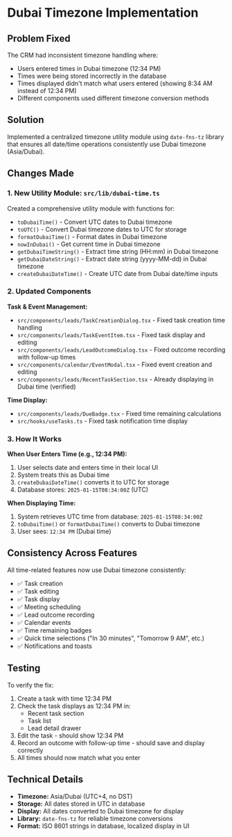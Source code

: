 # Dubai Timezone Implementation

## Problem Fixed

The CRM had inconsistent timezone handling where:
- Users entered times in Dubai timezone (12:34 PM)
- Times were being stored incorrectly in the database
- Times displayed didn't match what users entered (showing 8:34 AM instead of 12:34 PM)
- Different components used different timezone conversion methods

## Solution

Implemented a centralized timezone utility module using `date-fns-tz` library that ensures all date/time operations consistently use Dubai timezone (Asia/Dubai).

## Changes Made

### 1. New Utility Module: `src/lib/dubai-time.ts`

Created a comprehensive utility module with functions for:
- `toDubaiTime()` - Convert UTC dates to Dubai timezone
- `toUTC()` - Convert Dubai timezone dates to UTC for storage
- `formatDubaiTime()` - Format dates in Dubai timezone
- `nowInDubai()` - Get current time in Dubai timezone
- `getDubaiTimeString()` - Extract time string (HH:mm) in Dubai timezone
- `getDubaiDateString()` - Extract date string (yyyy-MM-dd) in Dubai timezone
- `createDubaiDateTime()` - Create UTC date from Dubai date/time inputs

### 2. Updated Components

**Task & Event Management:**
- `src/components/leads/TaskCreationDialog.tsx` - Fixed task creation time handling
- `src/components/leads/TaskEventItem.tsx` - Fixed task display and editing
- `src/components/leads/LeadOutcomeDialog.tsx` - Fixed outcome recording with follow-up times
- `src/components/calendar/EventModal.tsx` - Fixed event creation and editing
- `src/components/leads/RecentTaskSection.tsx` - Already displaying in Dubai time (verified)

**Time Display:**
- `src/components/leads/DueBadge.tsx` - Fixed time remaining calculations
- `src/hooks/useTasks.ts` - Fixed task notification time display

### 3. How It Works

**When User Enters Time (e.g., 12:34 PM):**
1. User selects date and enters time in their local UI
2. System treats this as Dubai time
3. `createDubaiDateTime()` converts it to UTC for storage
4. Database stores: `2025-01-15T08:34:00Z` (UTC)

**When Displaying Time:**
1. System retrieves UTC time from database: `2025-01-15T08:34:00Z`
2. `toDubaiTime()` or `formatDubaiTime()` converts to Dubai timezone
3. User sees: `12:34 PM` (Dubai time)

## Consistency Across Features

All time-related features now use Dubai timezone consistently:
- ✅ Task creation
- ✅ Task editing
- ✅ Task display
- ✅ Meeting scheduling
- ✅ Lead outcome recording
- ✅ Calendar events
- ✅ Time remaining badges
- ✅ Quick time selections ("In 30 minutes", "Tomorrow 9 AM", etc.)
- ✅ Notifications and toasts

## Testing

To verify the fix:
1. Create a task with time 12:34 PM
2. Check the task displays as 12:34 PM in:
   - Recent task section
   - Task list
   - Lead detail drawer
3. Edit the task - should show 12:34 PM
4. Record an outcome with follow-up time - should save and display correctly
5. All times should now match what you enter

## Technical Details

- **Timezone:** Asia/Dubai (UTC+4, no DST)
- **Storage:** All dates stored in UTC in database
- **Display:** All dates converted to Dubai timezone for display
- **Library:** `date-fns-tz` for reliable timezone conversions
- **Format:** ISO 8601 strings in database, localized display in UI
